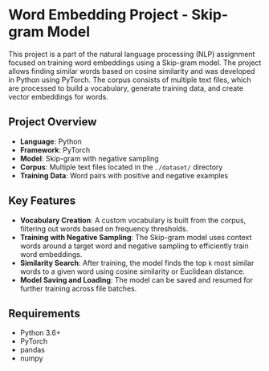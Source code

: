 # Word Embedding Project - Skip-gram Model

This project is a part of the natural language processing (NLP) assignment focused on training word embeddings using a Skip-gram model. The project allows finding similar words based on cosine similarity and was developed in Python using PyTorch. The corpus consists of multiple text files, which are processed to build a vocabulary, generate training data, and create vector embeddings for words.

## Project Overview

- **Language**: Python
- **Framework**: PyTorch
- **Model**: Skip-gram with negative sampling
- **Corpus**: Multiple text files located in the `./dataset/` directory
- **Training Data**: Word pairs with positive and negative examples

## Key Features

- **Vocabulary Creation**: A custom vocabulary is built from the corpus, filtering out words based on frequency thresholds.
- **Training with Negative Sampling**: The Skip-gram model uses context words around a target word and negative sampling to efficiently train word embeddings.
- **Similarity Search**: After training, the model finds the top `k` most similar words to a given word using cosine similarity or Euclidean distance.
- **Model Saving and Loading**: The model can be saved and resumed for further training across file batches.

## Requirements

- Python 3.6+
- PyTorch
- pandas
- numpy




